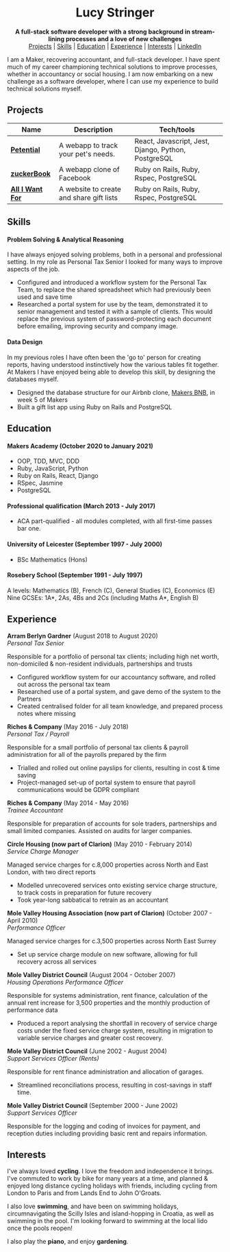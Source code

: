 <div align="center">
  <h1>Lucy Stringer</h1>

  **A full-stack software developer with a strong background in stream-lining processes and a love of new challenges**<br>
  [Projects](#projects) | [Skills](#skills) | [Education](#education) | [Experience](#experience) | [Interests](#interests) | [LinkedIn](https://www.linkedin.com/in/lucy-stringer-81aa0392/)
  <br>
</div>

I am a Maker, recovering accountant, and full-stack developer. I have spent much of my career championing technical solutions to improve processes, whether in accountancy or social housing. I am now embarking on a new challenge as a software developer, where I can use my experience to build technical solutions myself.

## Projects

| Name                         | Description       | Tech/tools        |
| ---------------------------- | ----------------- | ----------------- |
| **[Petential](https://github.com/stringiest/petential_extension)**            | A webapp to track your pet's needs. | React, Javascript, Jest, Django, Python, PostgreSQL |
| **[zuckerBook](https://github.com/stringiest/zuckerBook)** | A webapp clone of Facebook | Ruby on Rails, Ruby, Rspec, PostgreSQL            |
|**[All I Want For](https://github.com/stringiest/all_i_want_for)**| A website to create and share gift lists| Ruby on Rails, Ruby, Rspec, PostgreSQL |

## Skills

#### Problem Solving & Analytical Reasoning

I have always enjoyed solving problems, both in a personal and professional setting.  In my role as Personal Tax Senior I looked for many ways to improve aspects of the job.

- Configured and introduced a workflow system for the Personal Tax Team, to replace the shared spreadsheet which had previously been used and save time
- Researched a portal system for use by the team, demonstrated it to senior management and tested it with a sample of clients. This would replace the previous system of password-protecting each document before emailing, improving security and company image.

#### Data Design

In my previous roles I have often been the 'go to' person for creating reports, having understood instinctively how the various tables fit together.  At Makers I have enjoyed being able to develop this skill, by designing the databases myself.  

- Designed the database structure for our Airbnb clone, [Makers BNB](https://github.com/samanthagottlieb/makersbnb), in week 5 of Makers
- Built a gift list app using Ruby on Rails and PostgreSQL

## Education

#### Makers Academy (October 2020 to January 2021)

- OOP, TDD, MVC, DDD
- Ruby, JavaScript, Python
- Ruby on Rails, React, Django
- RSpec, Jasmine
- PostgreSQL

#### Professional qualification (March 2013 - July 2017)

- ACA part-qualified - all modules completed, with all first-time passes bar one.

#### University of Leicester (September 1997 - July 2000)

- BSc Mathematics (Hons)

#### Rosebery School (September 1991 - July 1997)

A levels: Mathematics (B), French (C), General Studies (C), Economics (E)
Nine GCSEs: 1A\*, 2As, 4Bs and 2Cs (including Maths A\*, English B)

## Experience

**Arram Berlyn Gardner** (August 2018 to August 2020)  
_Personal Tax Senior_

Responsible for a portfolio of personal tax clients; including high net worth, non-domiciled & non-resident individuals, partnerships and trusts
- Configured workflow system for our accountancy software, and rolled out across the personal tax team
- Researched use of a portal system, and gave demo of the system to the Partners
- Created centralised folder for all team knowledge, and prepared process notes where missing

**Riches & Company** (May 2016 - July 2018)  
_Personal Tax / Payroll_

Responsible for a small portfolio of personal tax clients & payroll administration for all of the payrolls prepared by the firm
- Trialled and rolled out online payslips for clients, resulting in cost & time saving
- Project-managed set-up of portal system to ensure that payroll communications would be GDPR compliant

**Riches & Company** (May 2014 - May 2016)  
_Trainee Accountant_

Responsible for preparation of accounts for sole traders, partnerships and small limited companies. Assisted on audits for larger companies.

**Circle Housing (now part of Clarion)** (May 2010 - February 2014)  
_Service Charge Manager_

Managed service charges for c.8,000 properties across North and East London, with two direct reports
- Modelled unrecovered services onto existing service charge structure, to track costs in preparation for future recovery
- Took year-long sabbatical to retrain as an accountant

**Mole Valley Housing Association (now part of Clarion)** (October 2007 - April 2010)  
_Performance Officer_

Managed service charges for c.3,500 properties across North East Surrey
- Set up service charge module on new software, allowing for full recovery across all services

**Mole Valley District Council** (August 2004 - October 2007)  
_Housing Operations Performance Officer_

Responsible for systems administration, rent finance, calculation of the annual rent increase for 3,500 properties and the monthly production of performance data
- Produced a report analysing the shortfall in recovery of service charge costs under the fixed service charge system, resulting in migration to variable service charges and greater cost recovery.

**Mole Valley District Council** (June 2002 - August 2004)  
_Support Services Officer (Rents)_

Responsible for rent finance administration and allocation of garages.
- Streamlined reconciliations process, resulting in cost-savings in staff time.

**Mole Valley District Council** (September 2000 - June 2002)  
_Support Services Officer_

Responsible for the logging and coding of invoices for payment, and reception duties including providing basic rent and repairs information.

## Interests

I've always loved **cycling**. I love the freedom and independence it brings. I've commuted to work by bike for many years at a time, and planned & enjoyed long distance cycling holidays with friends, including cycling from London to Paris and from Lands End to John O'Groats.

I also love **swimming**, and have been on swimming holidays, circumnavigating the Scilly Isles and island-hopping in Croatia, as well as swimming in the pool. I'm looking forward to swimming at the local lido once the pools reopen!

I also play the **piano**, and enjoy **gardening**.
